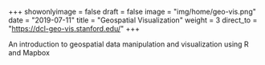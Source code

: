 +++
showonlyimage = false
draft = false
image = "img/home/geo-vis.png"
date = "2019-07-11"
title = "Geospatial Visualization"
weight = 3
direct_to = "https://dcl-geo-vis.stanford.edu/"
+++

An introduction to geospatial data manipulation and visualization using R and Mapbox

